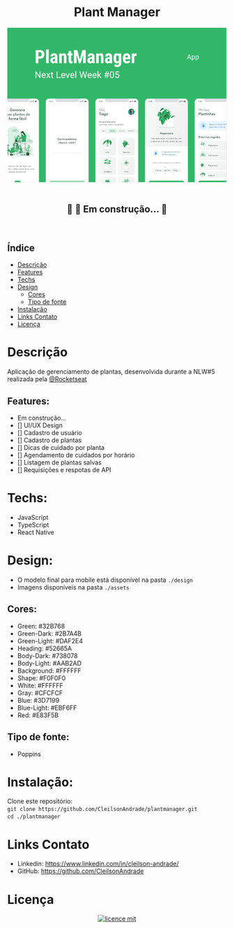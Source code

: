 <div align="center">
    <h1 align="center">Plant Manager</h1>
    <img src="./design/design.png" alt="Logo" width="800">
</div>

<br>
<h2 align="center">
  🚧  🚀 Em construção...  🚧
</h2>
<br>

## Índice

* [Descrição](#descrição)
* [Features](#features) 
* [Techs](#techs)
* [Design](#design)
  * [Cores](#cores)
  * [Tipo de fonte](#tipo-de-fonte)
* [Instalação](#instalação)
* [Links Contato](#links-contato)
* [Licença](#licença)

# Descrição
Aplicação de gerenciamento de plantas, desenvolvida durante a NLW#5 realizada pela <a href="https://github.com/Rocketseat">@Rocketseat</a>

## Features:
- Em construção...
- [] UI/UX Design
- [] Cadastro de usuário
- [] Cadastro de plantas
- [] Dicas de cuidado por planta
- [] Agendamento de cuidados por horário
- [] Listagem de plantas salvas
- [] Requisições e respotas de API

# Techs: 
- JavaScript
- TypeScript
- React Native

# Design:
- O modelo final para mobile está disponível na pasta `./design`
- Imagens disponíveis na pasta `./assets`<br>

## Cores:
- Green: #32B768<br>
- Green-Dark: #2B7A4B<br>
- Green-Light: #DAF2E4<br>
- Heading: #52665A<br>
- Body-Dark: #738078<br>
- Body-Light: #AAB2AD<br>
- Background: #FFFFFF<br>
- Shape: #F0F0F0<br>
- White: #FFFFFF<br>
- Gray: #CFCFCF<br>
- Blue: #3D7199<br>
- Blue-Light: #EBF6FF<br>
- Red: #E83F5B<br>

## Tipo de fonte:
- Poppins

# Instalação:
Clone este repositório:<br>
`git clone https://github.com/CleilsonAndrade/plantmanager.git`<br>
`cd ./plantmanager`

# Links Contato
- Linkedin: https://www.linkedin.com/in/cleilson-andrade/<br>
- GitHub: https://github.com/CleilsonAndrade<br>

# Licença
<p align="center"><a href="https://github.com/CleilsonAndrade/plantmanager/blob/master/LICENSE"><img src="https://camo.githubusercontent.com/002151a49ee9afae7ce4c2bce93056c9f0e108fbd14e5a7e46e7e79d87bb1071/68747470733a2f2f696d672e736869656c64732e696f2f62616467652f6c6963656e63652d4d49542d626c75652e7376673f7374796c653d666c61742d737175617265" alt="licence mit" data-canonical-src="https://img.shields.io/badge/licence-MIT-blue.svg?style=flat-square" style="max-width:100%;"></a></p>

